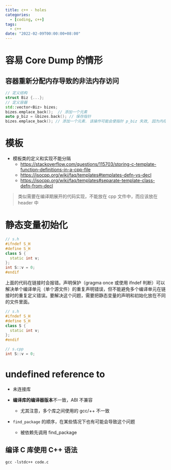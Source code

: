 ```yaml
---
title: c++ - holes
categories: 
  - [coding, c++]
tags:
  - c++
date: "2022-02-09T00:00:00+08:00"
---
```


# 容易 Core Dump 的情形

## 容器重新分配内存导致的非法内存访问

```c++
// 定义结构
struct Biz {...};
// 定义容器
std::vector<Biz> bizes;
bizes.emplace_back();  // 添加一个元素
auto p_biz = &bizes.back(); // 保存指针
bizes.emplace_back(); // 添加一个元素. 该操作可能会使指针 p_biz 失效, 因为内存重新分配
```

# 模板

- 模板类的定义和实现不能分隔
  - https://stackoverflow.com/questions/115703/storing-c-template-function-definitions-in-a-cpp-file
  - https://isocpp.org/wiki/faq/templates#templates-defn-vs-decl
  - https://isocpp.org/wiki/faq/templates#separate-template-class-defn-from-decl

> 类似需要在编译期展开的代码实现，不能放在 cpp 文件中，而应该放在 header 中

# 静态变量初始化

```c++
// s.h
#ifndef S_H
#define S_H
class S {
  static int v;
};
int S::v = 0;
#endif
```

上面的代码在链接时会报错。声明保护（gragma once 或使用 ifndef 判断）可以解决单个编译单元（单个源文件）的重复声明错误，但不能避免多个编译单元在链接时的重复定义错误。要解决这个问题，需要把静态变量的声明和初始化放在不同的文件里面。

```c++
// s.h
#ifndef S_H
#define S_H
class S {
  static int v;
};
#endif

// s.cpp
int S::v = 0;
```

# undefined reference to

- 未连接库
- **编译库的编译器版本**不一致，ABI 不兼容
  - 尤其注意，多个库之间使用的 gcc/++ 不一致

- `find_package` 的顺序，在某些情况下也有可能会导致这个问题
  - 被依赖先调用 find_package


## 编译 C 库使用 C++ 语法

```shell
gcc -lstdc++ code.c
```

